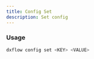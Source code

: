 ```yaml
---
title: Config Set 
description: Set config
---
```


### Usage

```bash [Terminal]
dxflow config set <KEY> <VALUE>
```

